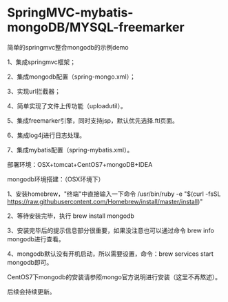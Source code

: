 # SpringMVC-mybatis-mongoDB/MYSQL-freemarker
简单的springmvc整合mongodb的示例demo

1、集成springmvc框架；

2、集成mongodb配置（spring-mongo.xml）；

3、实现url拦截器；

4、简单实现了文件上传功能（uploadutil）。

5、集成freemarker引擎，同时支持jsp，默认优先选择.ftl页面。

6、集成log4j进行日志处理。

7、集成mybatis配置（spring-mybatis.xml）。

部署环境：OSX+tomcat+CentOS7+mongoDB+IDEA

mongodb环境搭建：（OSX环境下）

1、安装homebrew，"终端"中直接输入一下命令
/usr/bin/ruby -e "$(curl -fsSL https://raw.githubusercontent.com/Homebrew/install/master/install)"

2、等待安装完毕，执行 brew install mongodb

3、安装完毕后的提示信息部分很重要，如果没注意也可以通过命令 brew info mongodb进行查看。

4、mongodb默认没有开机启动，所以需要设置，命令：brew services start mongodb即可。

CentOS7下mongodb的安装请参照mongo官方说明进行安装（这里不再熬述）。



后续会持续更新。
